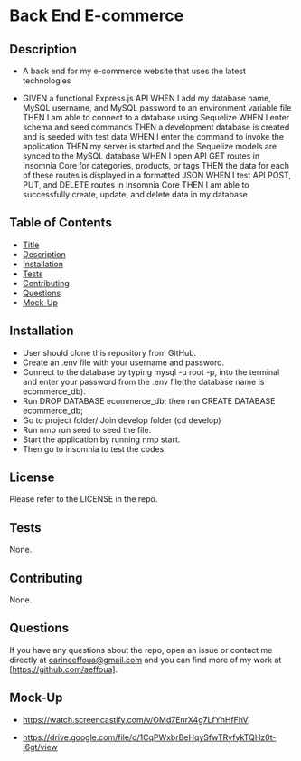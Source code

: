 # Back End E-commerce 

## Description
- A back end for my e-commerce website that uses the latest technologies

- GIVEN a functional Express.js API
WHEN I add my database name, MySQL username, and MySQL password to an environment variable file
THEN I am able to connect to a database using Sequelize
WHEN I enter schema and seed commands
THEN a development database is created and is seeded with test data
WHEN I enter the command to invoke the application
THEN my server is started and the Sequelize models are synced to the MySQL database
WHEN I open API GET routes in Insomnia Core for categories, products, or tags
THEN the data for each of these routes is displayed in a formatted JSON
WHEN I test API POST, PUT, and DELETE routes in Insomnia Core
THEN I am able to successfully create, update, and delete data in my database


## Table of Contents
- [Title](#title)
- [Description](#description)
- [Installation](#installation)
- [Tests](#tests)
- [Contributing](#contributing)
- [Questions](#questions)
- [Mock-Up](#mock-up)


## Installation
- User should clone this repository from GitHub.
- Create an .env file with your username and password.
- Connect to the database by typing mysql -u root -p, into the terminal 
and enter your password from the .env file(the database name is ecommerce_db). 
- Run DROP DATABASE ecommerce_db; then run 
  CREATE DATABASE ecommerce_db;
- Go to project folder/ Join develop folder (cd develop)
- Run nmp run seed to seed the file.
- Start the application by running nmp start.
- Then go to insomnia to test the codes.


## License

Please refer to the LICENSE in the repo.

## Tests
None.

## Contributing
None.

## Questions
If you have any questions about the repo, open an issue or contact me directly at carineeffoua@gmail.com and you can find more of my work at [https://github.com/aeffoua].

## Mock-Up

- https://watch.screencastify.com/v/OMd7EnrX4g7LfYhHfFhV

- https://drive.google.com/file/d/1CqPWxbrBeHqySfwTRyfykTQHz0t-I6gt/view






